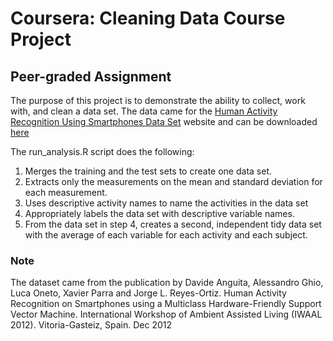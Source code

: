 # Coursera: Cleaning Data Course Project

## Peer-graded Assignment

The purpose of this project is to demonstrate the ability to collect, work with, and clean a data set. The data came for the [Human Activity Recognition Using Smartphones Data Set](http://archive.ics.uci.edu/ml/datasets/Human+Activity+Recognition+Using+Smartphones) website and can be downloaded [here](https://d396qusza40orc.cloudfront.net/getdata%2Fprojectfiles%2FUCI%20HAR%20Dataset.zip)

The run_analysis.R script does the following:

1. Merges the training and the test sets to create one data set.
2. Extracts only the measurements on the mean and standard deviation for each measurement.
3. Uses descriptive activity names to name the activities in the data set
4. Appropriately labels the data set with descriptive variable names.
5. From the data set in step 4, creates a second, independent tidy data set with the average of each variable for each activity and each subject.

### Note
The dataset came from the publication by Davide Anguita, Alessandro Ghio, Luca Oneto, Xavier Parra and Jorge L. Reyes-Ortiz. Human Activity Recognition on Smartphones using a Multiclass Hardware-Friendly Support Vector Machine. International Workshop of Ambient Assisted Living (IWAAL 2012). Vitoria-Gasteiz, Spain. Dec 2012
